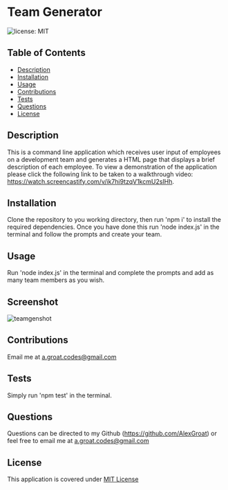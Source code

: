 # Team Generator

![license: MIT](https://img.shields.io/badge/license-MIT-blue)

## Table of Contents 
- [Description](#Description)
- [Installation](#Installation)
- [Usage](#Usage)
- [Contributions](#Contributions)
- [Tests](#Tests)
- [Questions](#Questions)
- [License](#License)
    
## Description
This is a command line application which receives user input of employees on a development team and generates a HTML page that displays a brief description of each employee. To view a demonstration of the application please click the following link to be taken to a walkthrough video: https://watch.screencastify.com/v/ik7hi9tzqV1kcmU2sIHh.
    
## Installation
Clone the repository to you working directory, then run 'npm i' to install the required dependencies. Once you have done this run 'node index.js' in the terminal and follow the prompts and create your team.
    
## Usage 
Run 'node index.js' in the terminal and complete the prompts and add as many team members as you wish.

## Screenshot

![teamgenshot](https://user-images.githubusercontent.com/88314794/141740478-211b0f4c-63b2-4e5d-9ea5-39ac23e41931.png)
        
## Contributions
Email me at a.groat.codes@gmail.com
    
## Tests
Simply run 'npm test' in the terminal.
    
## Questions 
Questions can be directed to my Github (https://github.com/AlexGroat) or feel free to email me at a.groat.codes@gmail.com 

## License 
This application is covered under [MIT License](https://opensource.org/licenses/MIT) 
